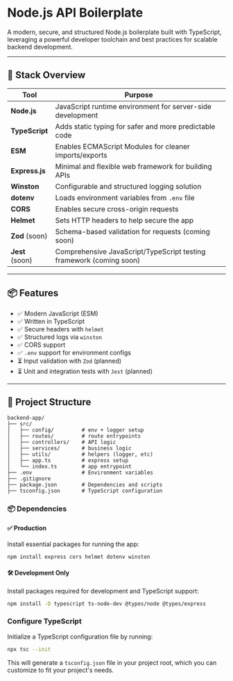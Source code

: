 # Node.js API Boilerplate

A modern, secure, and structured Node.js boilerplate built with TypeScript, leveraging a powerful developer toolchain and best practices for scalable backend development.

---

## 🚀 Stack Overview

| Tool            | Purpose                                                             |
| --------------- | ------------------------------------------------------------------- |
| **Node.js**     | JavaScript runtime environment for server-side development          |
| **TypeScript**  | Adds static typing for safer and more predictable code              |
| **ESM**         | Enables ECMAScript Modules for cleaner imports/exports              |
| **Express.js**  | Minimal and flexible web framework for building APIs                |
| **Winston**     | Configurable and structured logging solution                        |
| **dotenv**      | Loads environment variables from `.env` file                        |
| **CORS**        | Enables secure cross-origin requests                                |
| **Helmet**      | Sets HTTP headers to help secure the app                            |
| **Zod** (soon)  | Schema-based validation for requests (coming soon)                  |
| **Jest** (soon) | Comprehensive JavaScript/TypeScript testing framework (coming soon) |

---

## 📦 Features

- ✅ Modern JavaScript (ESM)
- ✅ Written in TypeScript
- ✅ Secure headers with `helmet`
- ✅ Structured logs via `winston`
- ✅ CORS support
- ✅ `.env` support for environment configs
- ⏳ Input validation with `Zod` (planned)
- ⏳ Unit and integration tests with `Jest` (planned)

---

## 📁 Project Structure

```
backend-app/
├── src/
│   ├── config/         # env + logger setup
│   ├── routes/         # route entrypoints
│   ├── controllers/    # API logic
│   ├── services/       # business logic
│   ├── utils/          # helpers (logger, etc)
│   ├── app.ts          # express setup
│   └── index.ts        # app entrypoint
├── .env                # Environment variables
├── .gitignore
├── package.json        # Dependencies and scripts
├── tsconfig.json       # TypeScript configuration
```

### 📦 Dependencies

#### ✅ Production

Install essential packages for running the app:

```bash
npm install express cors helmet dotenv winston
```

#### 🛠️ Development Only

Install packages required for development and TypeScript support:

```bash
npm install -D typescript ts-node-dev @types/node @types/express
```

### Configure TypeScript

Initialize a TypeScript configuration file by running:

```bash
npx tsc --init
```

This will generate a `tsconfig.json` file in your project root, which you can customize to fit your project's needs.
